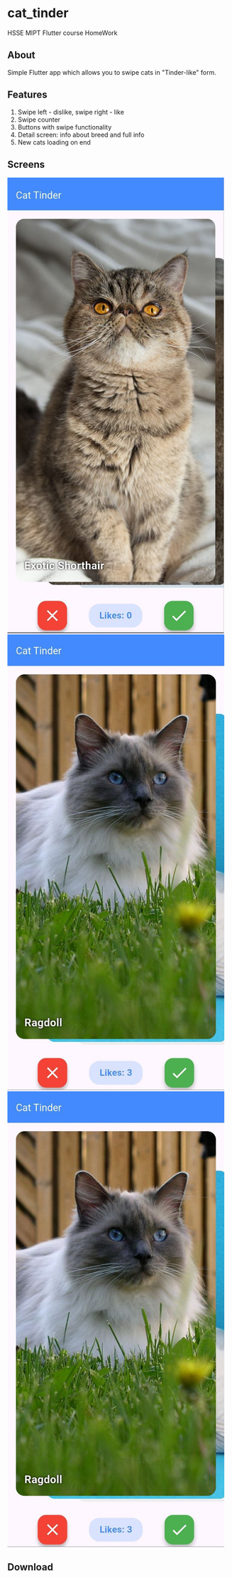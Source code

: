 # cat_tinder

HSSE MIPT Flutter course HomeWork

## About

Simple Flutter app which allows you to swipe cats in "Tinder-like" form. 

## Features

1. Swipe left - dislike, swipe right - like
2. Swipe counter
3. Buttons with swipe functionality
4. Detail screen: info about breed and full info
5. New cats loading on end

## Screens

![assets/readme/screens/1.jpg](assets/readme/screens/1.jpg)
![assets/readme/screens/2.jpg](assets/readme/screens/3.jpg)
![assets/readme/screens/3.jpg](assets/readme/screens/3.jpg)

## Download
